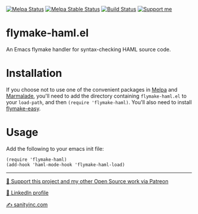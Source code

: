 [![Melpa Status](http://melpa.org/packages/flymake-haml-badge.svg)](https://melpa.org/#/flymake-haml)
[![Melpa Stable Status](http://stable.melpa.org/packages/flymake-haml-badge.svg)](http://stable.melpa.org/#/flymake-haml)
[![Build Status](https://github.com/purcell/flymake-haml/actions/workflows/test.yml/badge.svg)](https://github.com/purcell/flymake-haml/actions/workflows/test.yml)
<a href="https://www.patreon.com/sanityinc"><img alt="Support me" src="https://img.shields.io/badge/Support%20Me-%F0%9F%92%97-ff69b4.svg"></a>

flymake-haml.el
===============

An Emacs flymake handler for syntax-checking HAML source code.

Installation
=============

If you choose not to use one of the convenient packages in
[Melpa][melpa] and [Marmalade][marmalade], you'll need to add the
directory containing `flymake-haml.el` to your `load-path`, and then
`(require 'flymake-haml)`. You'll also need to install
[flymake-easy](https://github.com/purcell/flymake-easy).

Usage
=====

Add the following to your emacs init file:

    (require 'flymake-haml)
    (add-hook 'haml-mode-hook 'flymake-haml-load)

[marmalade]: http://marmalade-repo.org
[melpa]: http://melpa.org

<hr>

[💝 Support this project and my other Open Source work via Patreon](https://www.patreon.com/sanityinc)

[💼 LinkedIn profile](https://uk.linkedin.com/in/stevepurcell)

[✍ sanityinc.com](http://www.sanityinc.com/)
